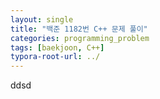 ```yaml
---
layout: single
title: "백준 1182번 C++ 문제 풀이"
categories: programming_problem
tags: [baekjoon, C++]
typora-root-url: ../
---
```


ddsd
